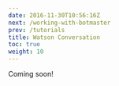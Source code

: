 ```yaml
---
date: 2016-11-30T10:56:16Z
next: /working-with-botmaster
prev: /tutorials
title: Watson Conversation
toc: true
weight: 10
---
```


Coming soon!
